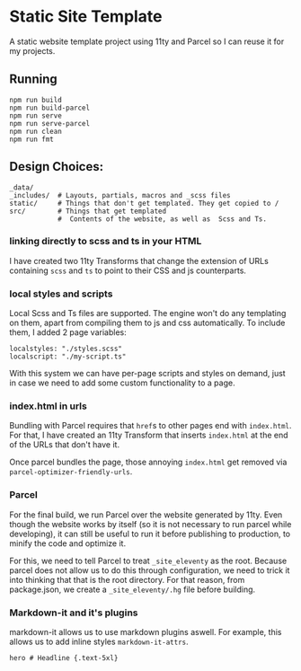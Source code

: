 # Static Site Template

A static website template project using 11ty and Parcel so I can reuse it for my projects.

## Running

```
npm run build
npm run build-parcel
npm run serve
npm run serve-parcel
npm run clean
npm run fmt
```

## Design Choices:

```
_data/
_includes/  # Layouts, partials, macros and _scss files
static/     # Things that don't get templated. They get copied to /
src/        # Things that get templated
            #  Contents of the website, as well as  Scss and Ts. 
```

### linking directly to scss and ts in your HTML

I have created two 11ty Transforms that change the extension of URLs containing `scss` and `ts` to
point to their CSS and js counterparts.

### local styles and scripts

Local Scss and Ts files are supported. The engine won't do any templating on
them, apart from compiling them to js and css automatically. To include them, I added
2 page variables: 
```
localstyles: "./styles.scss"
localscript: "./my-script.ts"
```

With this system we can have per-page scripts and styles on demand, just in case
we need to add some custom functionality to a page.

### index.html in urls

Bundling with Parcel requires that `href`s to other pages end with `index.html`. For that, I have
created an 11ty Transform that inserts `index.html` at the end of the URLs that don't have it.

Once parcel bundles the page, those annoying `index.html` get removed via `parcel-optimizer-friendly-urls`.

### Parcel

For the final build, we run Parcel over the website generated by 11ty. Even though the website works
by itself (so it is not necessary to run parcel while developing), it can still
be useful to run it before publishing to production, to minify the code and
optimize it.

For this, we need to tell Parcel to treat `_site_eleventy` as the root. Because
parcel does not allow us to do this through configuration, we need to trick it into thinking that
that is the root directory. For that reason, from package.json, we create a `_site_eleventy/.hg` file
before building.

### Markdown-it and it's plugins

markdown-it allows us to use markdown plugins aswell. For example, this allows us to add inline styles `markdown-it-attrs`.

```md
hero # Headline {.text-5xl} 
```
